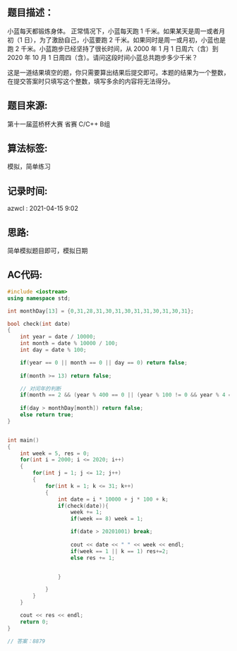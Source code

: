 ## 题目描述：
小蓝每天都锻炼身体。
正常情况下，小蓝每天跑 1 千米。如果某天是周一或者月初（1 日），为了激励自己，小蓝要跑 2 千米。如果同时是周一或月初，小蓝也是跑 2 千米。小蓝跑步已经坚持了很长时间，从 2000 年 1 月 1 日周六（含）到 2020 年 10 月 1 日周四（含）。请问这段时间小蓝总共跑步多少千米？  

这是一道结果填空的题，你只需要算出结果后提交即可。本题的结果为一个整数，在提交答案时只填写这个整数，填写多余的内容将无法得分。  

## 题目来源:
第十一届蓝桥杯大赛 省赛 C/C++ B组  

## 算法标签:
模拟，简单练习

## 记录时间:
azwcl : 2021-04-15 9:02  

## 思路:
简单模拟题目即可，模拟日期

## AC代码:
```cpp
#include <iostream>
using namespace std;

int monthDay[13] = {0,31,28,31,30,31,30,31,31,30,31,30,31};

bool check(int date)
{
    int year = date / 10000;
    int month = date % 10000 / 100;
    int day = date % 100;

    if(year == 0 || month == 0 || day == 0) return false;
    
    if(month >= 13) return false;

    // 对闰年的判断
    if(month == 2 && (year % 400 == 0 || (year % 100 != 0 && year % 4 == 0) && day <= 29)) return true;
    
    if(day > monthDay[month]) return false;
    else return true;
}


int main()
{
    int week = 5, res = 0;
    for(int i = 2000; i <= 2020; i++)
    {
        for(int j = 1; j <= 12; j++)
        {
            for(int k = 1; k <= 31; k++)
            {
                int date = i * 10000 + j * 100 + k;
                if(check(date)){
                    week += 1;
                    if(week == 8) week = 1;

                    if(date > 20201001) break;
                    
                    cout << date << " " << week << endl;
                    if(week == 1 || k == 1) res+=2;
                    else res += 1;


                }

            }
        }
    }   

    cout << res << endl;
    return 0;
}

// 答案：8879
```

